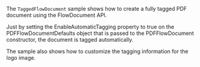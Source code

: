 The `TaggedFlowDocument` sample shows how to create a fully tagged PDF document using the FlowDocument API.

Just by setting the EnableAutomaticTagging property to true on the PDFFlowDocumentDefaults object that is passed to the PDFFlowDocument constructor, the document is tagged automatically.

The sample also shows how to customize the tagging information for the logo image.
